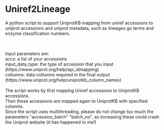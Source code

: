 # Uniref2Lineage
A python script to support UniprotKB mapping from uniref accessions to uniprot accessions and uniprot metadata, such as lineages go terms and enzyme classification numbers.

<br>
<br>Input paramaters are:
<br>accs: a list of your accessions 
<br>input_data_type: the type of accession that you input (https://www.uniprot.org/help/api_idmapping)
<br>collumns: data collumns required in the final output (https://www.uniprot.org/help/uniprotkb_column_names)



<br>
<br>The script works by first mapping Uniref accessions to UniprotKB accessions.
<br>Then these accessions are mapped again to UniprotKB with specified colunms. 
<br>Since the script uses multithreading, please do not change too much the parameters "accession_batch" "batch_no", as increasing these could crash the Uniprot website (it has happened to me!)
